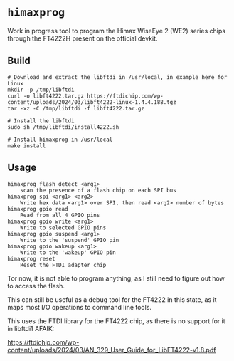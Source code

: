 # `himaxprog`

Work in progress tool to program the Himax WiseEye 2 (WE2) series chips through the FT4222H present on the official devkit.

## Build

```
# Download and extract the libftdi in /usr/local, in example here for Linux
mkdir -p /tmp/libftdi
curl -o libft4222.tar.gz https://ftdichip.com/wp-content/uploads/2024/03/libft4222-linux-1.4.4.188.tgz
tar -xz -C /tmp/libftdi -f libft4222.tar.gz

# Install the libftdi
sudo sh /tmp/libftdi/install4222.sh

# Install himaxprog in /usr/local
make install
```

## Usage

```
himaxprog flash detect <arg1>
    scan the presence of a flash chip on each SPI bus
himaxprog spi <arg1> <arg2>
    Write hex data <arg1> over SPI, then read <arg2> number of bytes
himaxprog gpio read
    Read from all 4 GPIO pins
himaxprog gpio write <arg1>
    Write to selected GPIO pins
himaxprog gpio suspend <arg1>
    Write to the 'suspend' GPIO pin
himaxprog gpio wakeup <arg1>
    Write to the 'wakeup' GPIO pin
himaxprog reset
    Reset the FTDI adapter chip
```

Tor now, it is not able to program anything, as I still need to figure out how to access the flash.

This can still be useful as a debug tool for the FT4222 in this state, as it maps most I/O operations to command line tools.

This uses the FTDI library for the FT4222 chip, as there is no support for it in libftdi1 AFAIK:

<https://ftdichip.com/wp-content/uploads/2024/03/AN_329_User_Guide_for_LibFT4222-v1.8.pdf>
